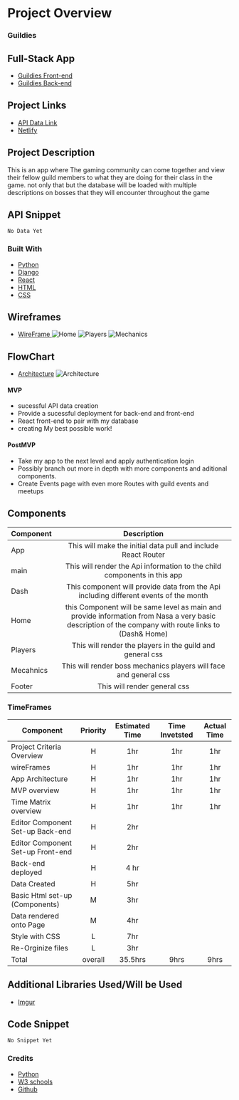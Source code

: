 # Project Overview
### Guildies 
## Full-Stack App
- [Guildies Front-end](https://github.comScottBeverlyFull-Stack-SE-Capstone-Front-end/blob/master/README.md)
- [Guildies Back-end](https://github.com/ScottBeverly/Full-Stack-SE-Capstone-Back-end)

## Project Links

- [API Data Link](Backend-not-deployed)
- [Netlify](front-end-not-deployed)

## Project Description

This is an app where The gaming community can come together and view their fellow guild members to what they are doing for their class in the game. not only that but the database will be loaded with multiple descriptions on bosses that they will encounter throughout the game 
## API Snippet
```
No Data Yet

```

### Built With
- [Python](https://www.python.org/)
- [Django](https://www.djangoproject.com/)
- [React](https://reactjs.org/)
- [HTML](https://www.w3schools.com/html/)
- [CSS](https://www.w3schools.com/css/css_intro.asp)



## Wireframes
- [WireFrame ](https://wireframepro.mockflow.com/view/Mf67811f7bed7c36d6dce5fdc8cd1719d1588953082681)
![Home](https://i.imgur.com/9ELZu5H.png)
![Players](https://i.imgur.com/DVyWVwQ.png)
![Mechanics](https://i.imgur.com/gco3XWM.png)

## FlowChart
- [Architecture](https://drive.google.com/file/d/1RXtuJhg-JWalxV4UHbttYgsBgpPcWLLf/view?usp=sharing)
![Architecture](https://i.imgur.com/J3VhJKz.png)

#### MVP 
- sucessful API data creation
- Provide a sucessful deployment for back-end and front-end
- React front-end to pair with my database
- creating My best possible work!

#### PostMVP 
- Take my app to the next level and apply authentication login
- Possibly branch out more in depth with more components and aditional components.  
- Create Events page with even more Routes with guild events and meetups 

## Components

| Component | Description | 
| --- | :---: |  
| App | This will make the initial data pull and include React Router| 
| main | This will render the Api information to the child components in this app |
| Dash| This component will provide data from the Api including different events of the month |
| Home | this Component will be same level as main and provide information from Nasa a very basic description of the company with route links to (Dash& Home) |
| Players| This will render the players in the guild and  general css| 
| Mecahnics | This will render boss mechanics players will face and general css| 
| Footer | This will render general css| 



### TimeFrames

| Component | Priority | Estimated Time | Time Invetsted | Actual Time |
| --- | :---: |  :---: | :---: | :---: |
| Project Criteria Overview | H | 1hr| 1hr | 1hr |
| wireFrames | H | 1hr | 1hr | 1hr |
| App Architecture | H | 1hr | 1hr | 1hr |
| MVP overview | H | 1hr | 1hr | 1hr |
| Time Matrix overview | H | 1hr | 1hr | 1hr |
| Editor Component Set-up Back-end | H | 2hr |  |  |
| Editor Component Set-up Front-end | H | 2hr |  |  |
| Back-end deployed | H | 4 hr |  |  |
| Data Created | H | 5hr |  |  |
| Basic Html set-up (Components) | M | 3hr |  |  |
| Data rendered onto Page | M | 4hr |  |  |
| Style with CSS | L | 7hr |  |  |
| Re-Orginize files | L | 3hr |  |  |
| Total | overall | 35.5hrs | 9hrs | 9hrs |

## Additional Libraries Used/Will be Used
 - [Imgur](https://imgur.com/)

## Code Snippet
 
```
No Snippet Yet
```



### Credits

- [Python](https://www.python.org/)
- [W3 schools](https://www.w3schools.com/)
- [Github](https://github.com/)


